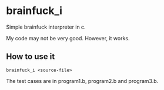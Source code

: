 # brainfuck_i
Simple brainfuck interpreter in c.

My code may not be very good. However, it works.

## How to use it
```
brainfuck_i <source-file>
```

The test cases are in program1.b, program2.b and program3.b.
